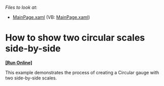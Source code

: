 <!-- default file list -->
*Files to look at*:

* [MainPage.xaml](./CS/SideBySideScales/MainPage.xaml) (VB: [MainPage.xaml](./VB/SideBySideScales/MainPage.xaml))
<!-- default file list end -->
# How to show two circular scales side-by-side
<!-- run online -->
**[[Run Online]](https://codecentral.devexpress.com/e3309)**
<!-- run online end -->


<p>This example demonstrates the process of creating a Circular gauge with two side-by-side scales.</p><br />


<br/>



